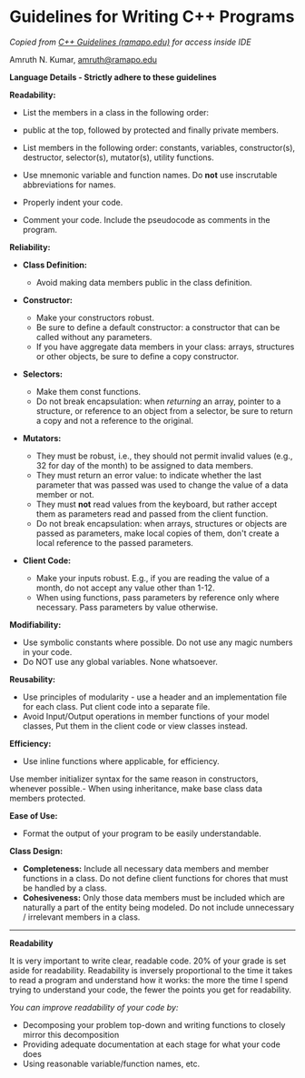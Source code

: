 
# Guidelines for Writing C++ Programs
*Copied from [C++ Guidelines (ramapo.edu)](https://pages.ramapo.edu/~amruth/teaching/opl/instrns/cpp.html) for access inside IDE*


Amruth N. Kumar,  [amruth@ramapo.edu](mailto:amruth@ramapo.edu)



**Language Details - Strictly adhere to these guidelines**

**Readability:**

-   List the members in a class in the following order:

-   public  at the top, followed by  protected  and finally  private  members.
-   List members in the following order: constants, variables, constructor(s), destructor, selector(s), mutator(s), utility functions.

-   Use mnemonic variable and function names. Do  **not**  use inscrutable abbreviations for names.
-   Properly indent your code.
-   Comment your code. Include the pseudocode as comments in the program.

**Reliability:**

-   **Class Definition:**

    -   Avoid making data members  public  in the class definition.

-   **Constructor:**

    -   Make your constructors robust.
    -   Be sure to define a default constructor: a constructor that can be called without any parameters.
    -   If you have aggregate data members in your class: arrays, structures or other objects, be sure to define a copy constructor.

-   **Selectors:**

    -   Make them  const  functions.
    -   Do not break encapsulation: when  _returning_  an array, pointer to a structure, or reference to an object from a selector, be sure to return a copy and not a reference to the original.

-   **Mutators:**

    -   They must be robust, i.e., they should not permit invalid values (e.g., 32 for day of the month) to be assigned to data members.
    -   They must return an error value: to indicate whether the last parameter that was passed was used to change the value of a data member or not.
    -   They must  **not**  read values from the keyboard, but rather accept them as parameters read and passed from the client function.
    -   Do not break encapsulation: when arrays, structures or objects are passed as parameters, make local copies of them, don't create a local reference to the passed parameters.

-   **Client Code:**

    -   Make your inputs robust. E.g., if you are reading the value of a month, do not accept any value other than 1-12.
    -   When using functions, pass parameters by reference only where necessary. Pass parameters by value otherwise.

**Modifiability:**

-   Use symbolic constants where possible. Do not use any magic numbers in your code.
-   Do NOT use any global variables. None whatsoever.

**Reusability:**

-   Use principles of modularity - use a header and an implementation file for each class. Put client code into a separate file.
-   Avoid Input/Output operations in member functions of your model classes, Put them in the client code or view classes instead.

**Efficiency:**

-   Use inline functions where applicable, for efficiency.

Use member initializer syntax for the same reason in constructors, whenever possible.-   When using inheritance, make base class data members protected.

**Ease of Use:**

-   Format the output of your program to be easily understandable.

**Class Design:**

-   **Completeness:**  Include all necessary data members and member functions in a class. Do not define client functions for chores that must be handled by a class.
-   **Cohesiveness:**  Only those data members must be included which are naturally a part of the entity being modeled. Do not include unnecessary / irrelevant members in a class.

----------

**Readability**

It is very important to write clear, readable code. 20% of your grade is set aside for readability. Readability is inversely proportional to the time it takes to read a program and understand how it works: the more the time I spend trying to understand your code, the fewer the points you get for readability.

_You can improve readability of your code by:_

-   Decomposing your problem top-down and writing functions to closely mirror this decomposition
-   Providing adequate documentation at each stage for what your code does
-   Using reasonable variable/function names, etc.